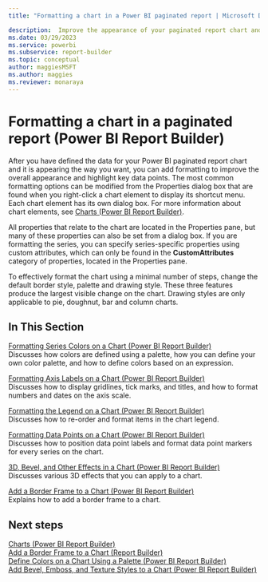```yaml
---
title: "Formatting a chart in a Power BI paginated report | Microsoft Docs"

description:  Improve the appearance of your paginated report chart and highlight data points using the formatting options found in the properties of each chart element in Power BI Report Builder.
ms.date: 03/29/2023
ms.service: powerbi
ms.subservice: report-builder
ms.topic: conceptual
author: maggiesMSFT
ms.author: maggies
ms.reviewer: monaraya
---
```

# Formatting a chart in a paginated report (Power BI Report Builder)



  After you have defined the data for your Power BI paginated report chart and it is appearing the way you want, you can add formatting to improve the overall appearance and highlight key data points. The most common formatting options can be modified from the Properties dialog box that are found when you right-click a chart element to display its shortcut menu. Each chart element has its own dialog box. For more information about chart elements, see [Charts &#40;Power BI Report Builder&#41;](charts-report-builder.md).  
  
 All properties that relate to the chart are located in the Properties pane, but many of these properties can also be set from a dialog box. If you are formatting the series, you can specify series-specific properties using custom attributes, which can only be found in the **CustomAttributes** category of properties, located in the Properties pane.  
  
 To effectively format the chart using a minimal number of steps, change the default border style, palette and drawing style. These three features produce the largest visible change on the chart. Drawing styles are only applicable to pie, doughnut, bar and column charts.  
  
 
  
## In This Section  
 [Formatting Series Colors on a Chart &#40;Power BI Report Builder&#41;](formatting-series-colors-on-chart-report-builder.md)  
 Discusses how colors are defined using a palette, how you can define your own color palette, and how to define colors based on an expression.  
  
 [Formatting Axis Labels on a Chart &#40;Power BI Report Builder&#41;](/sql/reporting-services/report-design/formatting-axis-labels-on-a-chart-report-builder-and-ssrs)  
 Discusses how to display gridlines, tick marks, and titles, and how to format numbers and dates on the axis scale.  
  
 [Formatting the Legend on a Chart &#40;Power BI Report Builder&#41;](chart-legend-formatting-report-builder.md)  
 Discusses how to re-order and format items in the chart legend.  
  
 [Formatting Data Points on a Chart &#40;Power BI Report Builder&#41;](formatting-data-points-on-chart-report-builder.md)  
 Discusses how to position data point labels and format data point markers for every series on the chart.  
  
 [3D, Bevel, and Other Effects in a Chart &#40;Power BI Report Builder&#41;](/sql/reporting-services/report-design/chart-effects-3d-bevel-and-other-report-builder)  
 Discusses various 3D effects that you can apply to a chart.  
  
 [Add a Border Frame to a Chart &#40;Power BI Report Builder&#41;](add-border-frame-to-chart-report-builder.md)  
 Explains how to add a border frame to a chart.  
  
## Next steps 
 [Charts &#40;Power BI Report Builder&#41;](charts-report-builder.md)   
 [Add a Border Frame to a Chart &#40;Report Builder&#41;](add-border-frame-to-chart-report-builder.md)   
 [Define Colors on a Chart Using a Palette &#40;Power BI Report Builder&#41;](/sql/reporting-services/report-design/define-colors-on-a-chart-using-a-palette-report-builder-and-ssrs)   
 [Add Bevel, Emboss, and Texture Styles to a Chart &#40;Power BI Report Builder&#41;](chart-effects-add-bevel-emboss-or-texture-report-builder.md)  
  
  
